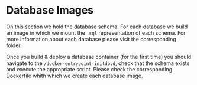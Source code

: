 # Database Images

On this section we hold the database schema. For each database we build an image in which we mount the `.sql` representation of each schema. For more information about each database please visit the corresponding folder.

Once you build & deploy a database container (for the first time) you should navigate to the `/docker-entrypoint-initdb.d`, check that the schema exists and execute the appropriate script. Please check the corresponding Dockerfile whith which we create each database image. 



